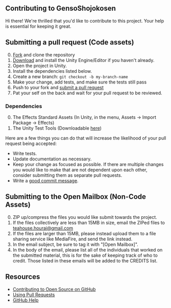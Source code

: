 ## Contributing to GensoShojokosen

Hi there! We're thrilled that you'd like to contribute to this project. Your
help is essential for keeping it great.

## Submitting a pull request (Code assets)

0. [Fork][] and clone the repository
0. [Download](https://unity3d.com/get-unity/download) and install the Unity Engine/Editor if you haven't already.
0. Open the project in Unity.
0. Install the dependencies listed below.
0. Create a new branch: `git checkout -b my-branch-name`
0. Make your change, add tests, and make sure the tests still pass
0. Push to your fork and [submit a pull request][pr]
0. Pat your self on the back and wait for your pull request to be reviewed.

### Dependencies

0. The Effects Standard Assets (In Unity, in the menu, Assets -> Import Package -> Effects)
0. The Unity Test Tools (Downloadable [here](https://www.assetstore.unity3d.com/en/#!/content/13802))

Here are a few things you can do that will increase the likelihood of your pull request being accepted:

- Write tests.
- Update documentation as necessary.
- Keep your change as focused as possible. If there are multiple changes you
would like to make that are not dependent upon each other, consider submitting
them as separate pull requests.
- Write a [good commit message](http://tbaggery.com/2008/04/19/a-note-about-git-commit-messages.html).

## Submitting to the Open Mailbox (Non-Code Assets)

0. ZIP up/compress the files you would like submit towards the project.
0. If the files collectively are less than 15MB in size, email the ZIPed files to teahouse.hourai@gmail.com
0. If the files are larger than 15MB, please instead upload them to a file sharing service like MediaFire, and send the link instead.
0. In the email subject, be sure to tag it with "[Open Mailbox]".
0. In the body of the email, please list all of the individuals that worked on the submitted material, this is for the sake of keeping track of who to credit. Those listed in these emails will be added to the CREDITS list.

## Resources

- [Contributing to Open Source on GitHub](https://guides.github.com/activities/contributing-to-open-source/)
- [Using Pull Requests](https://help.github.com/articles/using-pull-requests/)
- [GitHub Help](https://help.github.com)

[fork]: https://github.com/HouraiTeahouse/GensoShojokosen/fork
[pr]: https://github.com/HouraiTeahouse/GensoShojokosen/compare
